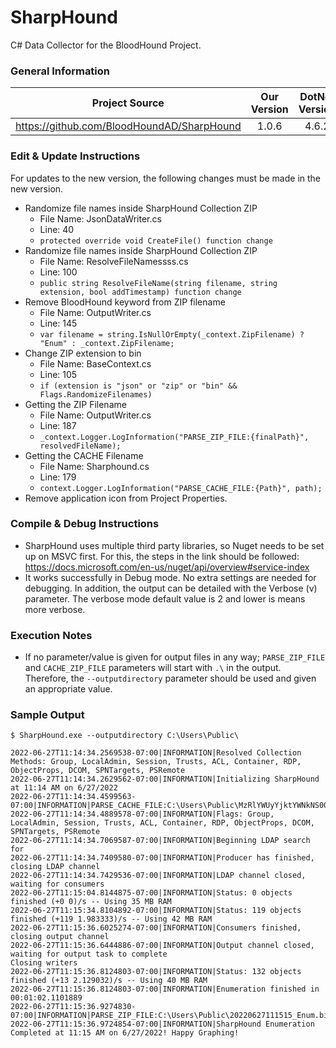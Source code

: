 # SharpHound
C# Data Collector for the BloodHound Project.

### General Information
| Project Source | Our Version | DotNet Version |
|:-:|:-:|:-:|
| https://github.com/BloodHoundAD/SharpHound | 1.0.6 | 4.6.2 |

### Edit & Update Instructions
For updates to the new version, the following changes must be made in the new version.
* Randomize file names inside SharpHound Collection ZIP
    * File Name: JsonDataWriter.cs
    * Line: 40
    * ```protected override void CreateFile() function change```
* Randomize file names inside SharpHound Collection ZIP
    * File Name: ResolveFileNamessss.cs
    * Line: 100
    * ```public string ResolveFileName(string filename, string extension, bool addTimestamp) function change```	
* Remove BloodHound keyword from ZIP filename
    * File Name: OutputWriter.cs
    * Line: 145
    * ```var filename = string.IsNullOrEmpty(_context.ZipFilename) ? "Enum" : _context.ZipFilename;```
* Change ZIP extension to bin
    * File Name: BaseContext.cs
    * Line: 105
    * ```if (extension is "json" or "zip" or "bin" && Flags.RandomizeFilenames)```
* Getting the ZIP Filename
    * File Name: OutputWriter.cs
    * Line: 187
    * ```_context.Logger.LogInformation("PARSE_ZIP_FILE:{finalPath}", resolvedFileName);```
* Getting the CACHE Filename
    * File Name: Sharphound.cs
    * Line: 179
    * ```context.Logger.LogInformation("PARSE_CACHE_FILE:{Path}", path);```
* Remove application icon from Project Properties.

### Compile & Debug Instructions
* SharpHound uses multiple third party libraries, so Nuget needs to be set up on MSVC first. For this, the steps in the link should be followed: https://docs.microsoft.com/en-us/nuget/api/overview#service-index
* It works successfully in Debug mode. No extra settings are needed for debugging. In addition, the output can be detailed with the Verbose (v) parameter. The verbose mode default value is 2 and lower is means more verbose.

### Execution Notes
* If no parameter/value is given for output files in any way; `PARSE_ZIP_FILE` and `CACHE_ZIP_FILE` parameters will start with `.\` in the output. Therefore, the `--outputdirectory` parameter should be used and given an appropriate value.

### Sample Output
```
$ SharpHound.exe --outputdirectory C:\Users\Public\

2022-06-27T11:14:34.2569538-07:00|INFORMATION|Resolved Collection Methods: Group, LocalAdmin, Session, Trusts, ACL, Container, RDP, ObjectProps, DCOM, SPNTargets, PSRemote
2022-06-27T11:14:34.2629562-07:00|INFORMATION|Initializing SharpHound at 11:14 AM on 6/27/2022
2022-06-27T11:14:34.4599563-07:00|INFORMATION|PARSE_CACHE_FILE:C:\Users\Public\MzRlYWUyYjktYWNkNS00ODM0LTllNTgtN2IzZjcwZWQwYzIy.bin
2022-06-27T11:14:34.4889578-07:00|INFORMATION|Flags: Group, LocalAdmin, Session, Trusts, ACL, Container, RDP, ObjectProps, DCOM, SPNTargets, PSRemote
2022-06-27T11:14:34.7069587-07:00|INFORMATION|Beginning LDAP search for 
2022-06-27T11:14:34.7409580-07:00|INFORMATION|Producer has finished, closing LDAP channel
2022-06-27T11:14:34.7429536-07:00|INFORMATION|LDAP channel closed, waiting for consumers
2022-06-27T11:15:04.8144875-07:00|INFORMATION|Status: 0 objects finished (+0 0)/s -- Using 35 MB RAM
2022-06-27T11:15:34.8104892-07:00|INFORMATION|Status: 119 objects finished (+119 1.983333)/s -- Using 42 MB RAM
2022-06-27T11:15:36.6025274-07:00|INFORMATION|Consumers finished, closing output channel
2022-06-27T11:15:36.6444886-07:00|INFORMATION|Output channel closed, waiting for output task to complete
Closing writers
2022-06-27T11:15:36.8124803-07:00|INFORMATION|Status: 132 objects finished (+13 2.129032)/s -- Using 40 MB RAM
2022-06-27T11:15:36.8124803-07:00|INFORMATION|Enumeration finished in 00:01:02.1101889
2022-06-27T11:15:36.9274830-07:00|INFORMATION|PARSE_ZIP_FILE:C:\Users\Public\20220627111515_Enum.bin
2022-06-27T11:15:36.9724854-07:00|INFORMATION|SharpHound Enumeration Completed at 11:15 AM on 6/27/2022! Happy Graphing!

```
